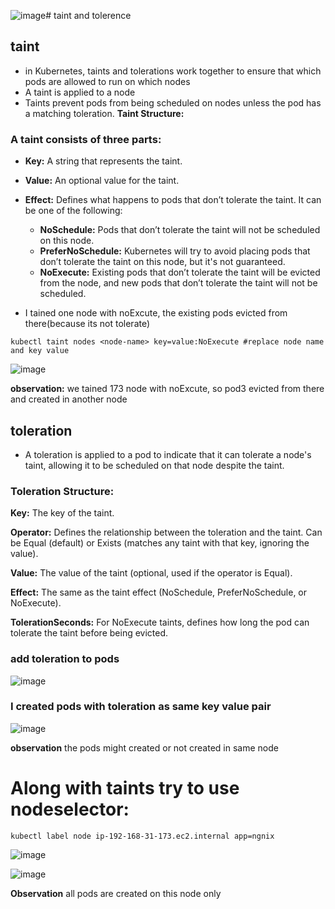 ![image](https://github.com/user-attachments/assets/b1cef384-8ce0-49b5-906d-9d1c58fb5551)# taint and tolerence
## taint
- in Kubernetes, taints and tolerations work together to ensure that which pods are allowed to run on which nodes
- A taint is applied to a node
- Taints prevent pods from being scheduled on nodes unless the pod has a matching toleration.
**Taint Structure:**
  
### A taint consists of three parts:

- **Key:** A string that represents the taint.
- **Value:** An optional value for the taint.
- **Effect:** Defines what happens to pods that don’t tolerate the taint. It can be one of the following:
     - **NoSchedule:** Pods that don’t tolerate the taint will not be scheduled on this node.
     - **PreferNoSchedule:** Kubernetes will try to avoid placing pods that don’t tolerate the taint on this node, but it's 
                               not guaranteed.
     - **NoExecute:** Existing pods that don’t tolerate the taint will be evicted from the node, and new pods that don’t 
                        tolerate the taint will not be scheduled.
       
- I tained one node with noExcute, the existing pods evicted from there(because its not tolerate)
```
kubectl taint nodes <node-name> key=value:NoExecute #replace node name and key value 
```

![image](https://github.com/user-attachments/assets/88f00624-c16e-4011-b30f-8b2883f011d5)

**observation:**
 we tained 173 node with noExcute, so pod3 evicted from there and created in another node
 
## toleration
- A toleration is applied to a pod to indicate that it can tolerate a node's taint, allowing it to be scheduled on that node despite the taint.

### Toleration Structure:

**Key:** The key of the taint.

**Operator:** Defines the relationship between the toleration and the taint. Can be Equal (default) or Exists (matches any 
        taint with that key, ignoring the value).
        
**Value:** The value of the taint (optional, used if the operator is Equal).

**Effect:** The same as the taint effect (NoSchedule, PreferNoSchedule, or NoExecute).

**TolerationSeconds:** For NoExecute taints, defines how long the pod can tolerate the taint before being evicted. 

### add toleration to pods

![image](https://github.com/user-attachments/assets/134256b4-04a1-49ed-a6eb-e74067326ca6)


### I created pods with toleration as same key value pair

![image](https://github.com/user-attachments/assets/d6e410aa-ab42-4f65-b0cf-c62a579f214d)

**observation** the pods might created or not created in same node

# Along with taints try to use nodeselector:
```
kubectl label node ip-192-168-31-173.ec2.internal app=ngnix
```
![image](https://github.com/user-attachments/assets/bbca058b-26a3-4607-b594-cc26fa597f33)

![image](https://github.com/user-attachments/assets/a8eda397-d6e6-49b5-8649-430e7a734485)

**Observation** all pods are created on this node only





